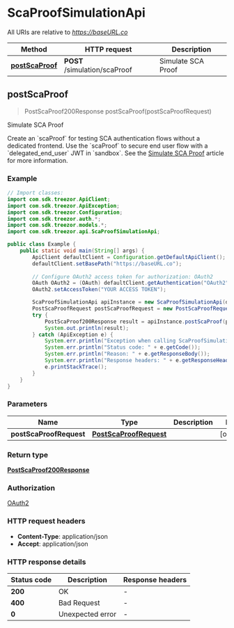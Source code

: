 # ScaProofSimulationApi

All URIs are relative to *https://baseURL.co*

| Method | HTTP request | Description |
|------------- | ------------- | -------------|
| [**postScaProof**](ScaProofSimulationApi.md#postScaProof) | **POST** /simulation/scaProof | Simulate SCA Proof |



## postScaProof

> PostScaProof200Response postScaProof(postScaProofRequest)

Simulate SCA Proof

Create an &#x60;scaProof&#x60; for testing SCA authentication flows without a dedicated frontend. Use the &#x60;scaProof&#x60; to secure end user flow with a &#x60;delegated_end_user&#x60; JWT in &#x60;sandbox&#x60;.   See the [Simulate SCA Proof](/guide/strong-customer-authentication/faking-operations.html#simulate-sca-proof) article for more information. 

### Example

```java
// Import classes:
import com.sdk.treezor.ApiClient;
import com.sdk.treezor.ApiException;
import com.sdk.treezor.Configuration;
import com.sdk.treezor.auth.*;
import com.sdk.treezor.models.*;
import com.sdk.treezor.api.ScaProofSimulationApi;

public class Example {
    public static void main(String[] args) {
        ApiClient defaultClient = Configuration.getDefaultApiClient();
        defaultClient.setBasePath("https://baseURL.co");
        
        // Configure OAuth2 access token for authorization: OAuth2
        OAuth OAuth2 = (OAuth) defaultClient.getAuthentication("OAuth2");
        OAuth2.setAccessToken("YOUR ACCESS TOKEN");

        ScaProofSimulationApi apiInstance = new ScaProofSimulationApi(defaultClient);
        PostScaProofRequest postScaProofRequest = new PostScaProofRequest(); // PostScaProofRequest | 
        try {
            PostScaProof200Response result = apiInstance.postScaProof(postScaProofRequest);
            System.out.println(result);
        } catch (ApiException e) {
            System.err.println("Exception when calling ScaProofSimulationApi#postScaProof");
            System.err.println("Status code: " + e.getCode());
            System.err.println("Reason: " + e.getResponseBody());
            System.err.println("Response headers: " + e.getResponseHeaders());
            e.printStackTrace();
        }
    }
}
```

### Parameters


| Name | Type | Description  | Notes |
|------------- | ------------- | ------------- | -------------|
| **postScaProofRequest** | [**PostScaProofRequest**](PostScaProofRequest.md)|  | [optional] |

### Return type

[**PostScaProof200Response**](PostScaProof200Response.md)

### Authorization

[OAuth2](../README.md#OAuth2)

### HTTP request headers

- **Content-Type**: application/json
- **Accept**: application/json


### HTTP response details
| Status code | Description | Response headers |
|-------------|-------------|------------------|
| **200** | OK |  -  |
| **400** | Bad Request |  -  |
| **0** | Unexpected error |  -  |


